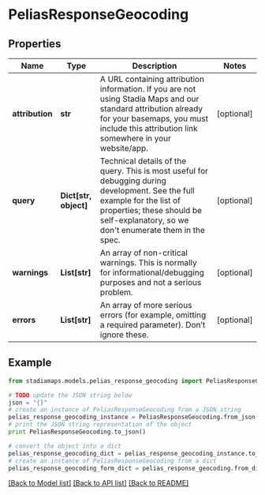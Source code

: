 # PeliasResponseGeocoding


## Properties
Name | Type | Description | Notes
------------ | ------------- | ------------- | -------------
**attribution** | **str** | A URL containing attribution information. If you are not using Stadia Maps and our standard attribution already for your basemaps, you must include this attribution link somewhere in your website/app. | [optional] 
**query** | **Dict[str, object]** | Technical details of the query. This is most useful for debugging during development. See the full example for the list of properties; these should be self-explanatory, so we don&#39;t enumerate them in the spec. | [optional] 
**warnings** | **List[str]** | An array of non-critical warnings. This is normally for informational/debugging purposes and not a serious problem. | [optional] 
**errors** | **List[str]** | An array of more serious errors (for example, omitting a required parameter). Don’t ignore these. | [optional] 

## Example

```python
from stadiamaps.models.pelias_response_geocoding import PeliasResponseGeocoding

# TODO update the JSON string below
json = "{}"
# create an instance of PeliasResponseGeocoding from a JSON string
pelias_response_geocoding_instance = PeliasResponseGeocoding.from_json(json)
# print the JSON string representation of the object
print PeliasResponseGeocoding.to_json()

# convert the object into a dict
pelias_response_geocoding_dict = pelias_response_geocoding_instance.to_dict()
# create an instance of PeliasResponseGeocoding from a dict
pelias_response_geocoding_form_dict = pelias_response_geocoding.from_dict(pelias_response_geocoding_dict)
```
[[Back to Model list]](../README.md#documentation-for-models) [[Back to API list]](../README.md#documentation-for-api-endpoints) [[Back to README]](../README.md)


